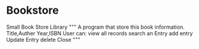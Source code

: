 # Bookstore
Small Book Store Library
"""
A program that store this book information.
Title,Auther
Year,ISBN
User can:
view all records
search an Entry
add entry
Update Entry
delete
Close
"""
